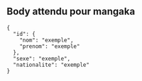 ## Body attendu pour mangaka
```
{
  "id": {
    "nom": "exemple",
    "prenom": "exemple"
  },
  "sexe": "exemple",
  "nationalite": "exemple"
}
```